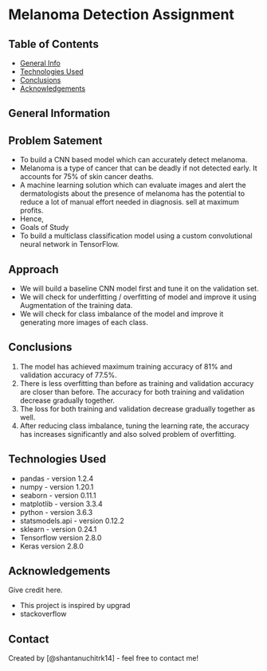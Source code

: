 # Melanoma Detection Assignment

## Table of Contents
* [General Info](#general-information)
* [Technologies Used](#technologies-used)
* [Conclusions](#conclusions)
* [Acknowledgements](#acknowledgements)


## General Information
## Problem Satement
- To build a CNN based model which can accurately detect melanoma.
- Melanoma is a type of cancer that can be deadly if not detected early. It accounts for 75% of skin cancer deaths.
- A machine learning solution which can evaluate images and alert the dermatologists about the presence of melanoma has the potential to reduce a lot of manual effort needed in diagnosis. sell at maximum profits.
- Hence,
- Goals of Study
- To build a multiclass classification model using a custom convolutional neural network in TensorFlow.

## Approach
- We will build a baseline CNN model first and tune it on the validation set.
- We will check for underfitting / overfitting of model and improve it using Augmentation of the training data.
- We will check for class imbalance of the model and improve it generating more images of each class.

## Conclusions
1) The model has achieved maximum training accuracy of 81% and validation accuracy of 77.5%.
2) There is less overfitting than before as training and validation accuracy are closer than before. The accuracy for both training and validation decrease gradually together.
3) The loss for both training and validation decrease gradually together as well.
4) After reducing class imbalance, tuning the learning rate, the accuracy has increases significantly and also solved problem of overfitting.

## Technologies Used
- pandas - version 1.2.4
- numpy - version 1.20.1
- seaborn - version 0.11.1
- matplotlib - version 3.3.4
- python - version 3.6.3
- statsmodels.api - version 0.12.2
- sklearn - version 0.24.1
- Tensorflow version 2.8.0
- Keras version 2.8.0


## Acknowledgements
Give credit here.
- This project is inspired by upgrad
- stackoverflow

## Contact
Created by [@shantanuchitrk14] - feel free to contact me!


<!-- Optional -->
<!-- ## License -->
<!-- This project is open source and available under the [... License](). -->

<!-- You don't have to include all sections - just the one's relevant to your project -->